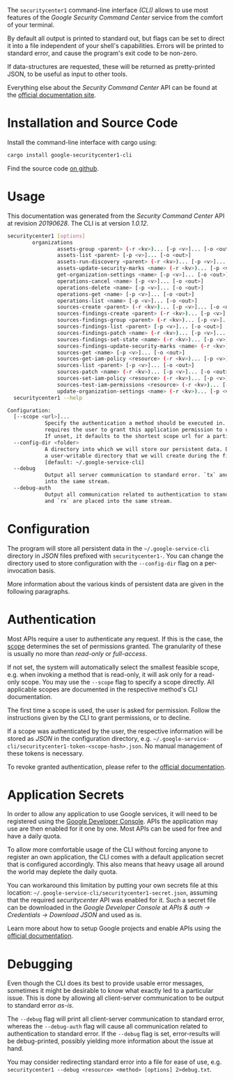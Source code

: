 <!---
DO NOT EDIT !
This file was generated automatically from 'src/mako/cli/README.md.mako'
DO NOT EDIT !
-->
The `securitycenter1` command-line interface *(CLI)* allows to use most features of the *Google Security Command Center* service from the comfort of your terminal.

By default all output is printed to standard out, but flags can be set to direct it into a file independent of your shell's
capabilities. Errors will be printed to standard error, and cause the program's exit code to be non-zero.

If data-structures are requested, these will be returned as pretty-printed JSON, to be useful as input to other tools.

Everything else about the *Security Command Center* API can be found at the
[official documentation site](https://console.cloud.google.com/apis/api/securitycenter.googleapis.com/overview).

# Installation and Source Code

Install the command-line interface with cargo using:

```bash
cargo install google-securitycenter1-cli
```

Find the source code [on github](https://github.com/Byron/google-apis-rs/tree/master/gen/securitycenter1-cli).

# Usage

This documentation was generated from the *Security Command Center* API at revision *20190628*. The CLI is at version *1.0.12*.

```bash
securitycenter1 [options]
        organizations
                assets-group <parent> (-r <kv>)... [-p <v>]... [-o <out>]
                assets-list <parent> [-p <v>]... [-o <out>]
                assets-run-discovery <parent> (-r <kv>)... [-p <v>]... [-o <out>]
                assets-update-security-marks <name> (-r <kv>)... [-p <v>]... [-o <out>]
                get-organization-settings <name> [-p <v>]... [-o <out>]
                operations-cancel <name> [-p <v>]... [-o <out>]
                operations-delete <name> [-p <v>]... [-o <out>]
                operations-get <name> [-p <v>]... [-o <out>]
                operations-list <name> [-p <v>]... [-o <out>]
                sources-create <parent> (-r <kv>)... [-p <v>]... [-o <out>]
                sources-findings-create <parent> (-r <kv>)... [-p <v>]... [-o <out>]
                sources-findings-group <parent> (-r <kv>)... [-p <v>]... [-o <out>]
                sources-findings-list <parent> [-p <v>]... [-o <out>]
                sources-findings-patch <name> (-r <kv>)... [-p <v>]... [-o <out>]
                sources-findings-set-state <name> (-r <kv>)... [-p <v>]... [-o <out>]
                sources-findings-update-security-marks <name> (-r <kv>)... [-p <v>]... [-o <out>]
                sources-get <name> [-p <v>]... [-o <out>]
                sources-get-iam-policy <resource> (-r <kv>)... [-p <v>]... [-o <out>]
                sources-list <parent> [-p <v>]... [-o <out>]
                sources-patch <name> (-r <kv>)... [-p <v>]... [-o <out>]
                sources-set-iam-policy <resource> (-r <kv>)... [-p <v>]... [-o <out>]
                sources-test-iam-permissions <resource> (-r <kv>)... [-p <v>]... [-o <out>]
                update-organization-settings <name> (-r <kv>)... [-p <v>]... [-o <out>]
  securitycenter1 --help

Configuration:
  [--scope <url>]...
            Specify the authentication a method should be executed in. Each scope
            requires the user to grant this application permission to use it.
            If unset, it defaults to the shortest scope url for a particular method.
  --config-dir <folder>
            A directory into which we will store our persistent data. Defaults to
            a user-writable directory that we will create during the first invocation.
            [default: ~/.google-service-cli]
  --debug
            Output all server communication to standard error. `tx` and `rx` are placed
            into the same stream.
  --debug-auth
            Output all communication related to authentication to standard error. `tx`
            and `rx` are placed into the same stream.

```

# Configuration

The program will store all persistent data in the `~/.google-service-cli` directory in *JSON* files prefixed with `securitycenter1-`.  You can change the directory used to store configuration with the `--config-dir` flag on a per-invocation basis.

More information about the various kinds of persistent data are given in the following paragraphs.

# Authentication

Most APIs require a user to authenticate any request. If this is the case, the [scope][scopes] determines the 
set of permissions granted. The granularity of these is usually no more than *read-only* or *full-access*.

If not set, the system will automatically select the smallest feasible scope, e.g. when invoking a
method that is read-only, it will ask only for a read-only scope. 
You may use the `--scope` flag to specify a scope directly. 
All applicable scopes are documented in the respective method's CLI documentation.

The first time a scope is used, the user is asked for permission. Follow the instructions given 
by the CLI to grant permissions, or to decline.

If a scope was authenticated by the user, the respective information will be stored as *JSON* in the configuration
directory, e.g. `~/.google-service-cli/securitycenter1-token-<scope-hash>.json`. No manual management of these tokens
is necessary.

To revoke granted authentication, please refer to the [official documentation][revoke-access].

# Application Secrets

In order to allow any application to use Google services, it will need to be registered using the 
[Google Developer Console][google-dev-console]. APIs the application may use are then enabled for it
one by one. Most APIs can be used for free and have a daily quota.

To allow more comfortable usage of the CLI without forcing anyone to register an own application, the CLI
comes with a default application secret that is configured accordingly. This also means that heavy usage
all around the world may deplete the daily quota.

You can workaround this limitation by putting your own secrets file at this location: 
`~/.google-service-cli/securitycenter1-secret.json`, assuming that the required *securitycenter* API 
was enabled for it. Such a secret file can be downloaded in the *Google Developer Console* at 
*APIs & auth -> Credentials -> Download JSON* and used as is.

Learn more about how to setup Google projects and enable APIs using the [official documentation][google-project-new].


# Debugging

Even though the CLI does its best to provide usable error messages, sometimes it might be desirable to know
what exactly led to a particular issue. This is done by allowing all client-server communication to be 
output to standard error *as-is*.

The `--debug` flag will print all client-server communication to standard error, whereas the `--debug-auth` flag
will cause all communication related to authentication to standard error.
If the `--debug` flag is set, error-results will be debug-printed, possibly yielding more information about the 
issue at hand.

You may consider redirecting standard error into a file for ease of use, e.g. `securitycenter1 --debug <resource> <method> [options] 2>debug.txt`.


[scopes]: https://developers.google.com/+/api/oauth#scopes
[revoke-access]: http://webapps.stackexchange.com/a/30849
[google-dev-console]: https://console.developers.google.com/
[google-project-new]: https://developers.google.com/console/help/new/
